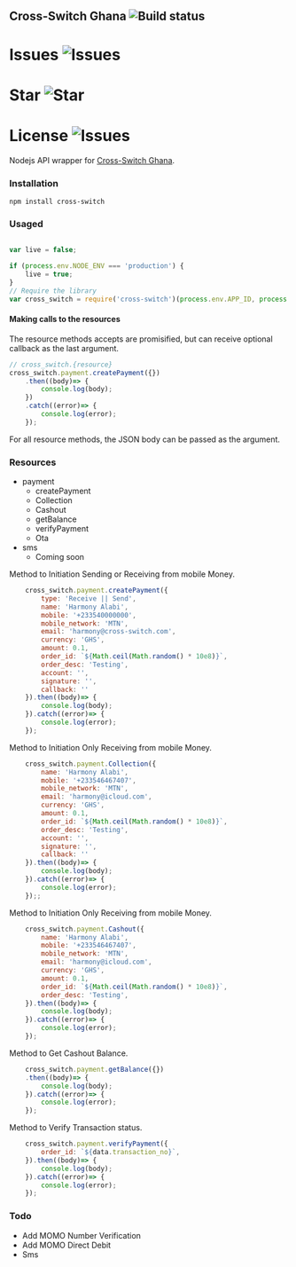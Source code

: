 ## Cross-Switch Ghana ![Build status](https://github.com/harmonizerblinks/cross-switchd/actions/workflows/main.yml/badge.svg)

# Issues ![Issues](https://img.shields.io/github/issues/harmonizerblinks/Cross-Switch-Ghana)
# Star ![Star](https://img.shields.io/github/stars/harmonizerblinks/Cross-Switch-Ghana)
# License ![Issues](	https://img.shields.io/github/license/harmonizerblinks/Cross-Switch-Ghana)

Nodejs API wrapper for [Cross-Switch Ghana](https://docs.cross-switch.app).

### Installation

```
npm install cross-switch
```

### Usaged

```js

var live = false;

if (process.env.NODE_ENV === 'production') {
	live = true;
}
// Require the library
var cross_switch = require('cross-switch')(process.env.APP_ID, process.env.APP_KEY, live);


```

#### Making calls to the resources
The resource methods accepts are promisified, but can receive optional callback as the last argument.

```js
// cross_switch.{resource}
cross_switch.payment.createPayment({})
	.then((body)=> {
  		console.log(body);
	})
	.catch((error)=> {
		console.log(error);
	});
```



For all resource methods, the JSON body can be passed as the argument.

### Resources

- payment
  - createPayment
  - Collection
  - Cashout
  - getBalance
  - verifyPayment
  - Ota
- sms 
  - Coming soon

Method to Initiation Sending or Receiving from mobile Money.

```js
	cross_switch.payment.createPayment({
		type: 'Receive || Send',
		name: 'Harmony Alabi',
		mobile: '+233540000000',
		mobile_network: 'MTN',
		email: 'harmony@cross-switch.com',
		currency: 'GHS',
		amount: 0.1,
		order_id: `${Math.ceil(Math.random() * 10e8)}`,
		order_desc: 'Testing',
		account: '',
		signature: '',
		callback: ''
	}).then((body)=> {
		console.log(body);
	}).catch((error)=> {
		console.log(error);
	});
```

Method to Initiation Only Receiving from mobile Money.

```js
	cross_switch.payment.Collection({
		name: 'Harmony Alabi',
		mobile: '+233546467407',
		mobile_network: 'MTN',
		email: 'harmony@icloud.com',
		currency: 'GHS',
		amount: 0.1,
		order_id: `${Math.ceil(Math.random() * 10e8)}`,
		order_desc: 'Testing',
		account: '',
		signature: '',
		callback: ''
	}).then((body)=> {
		console.log(body);
	}).catch((error)=> {
		console.log(error);
	});;
```

Method to Initiation Only Receiving from mobile Money.

```js
	cross_switch.payment.Cashout({
		name: 'Harmony Alabi',
		mobile: '+233546467407',
		mobile_network: 'MTN',
		email: 'harmony@icloud.com',
		currency: 'GHS',
		amount: 0.1,
		order_id: `${Math.ceil(Math.random() * 10e8)}`,
		order_desc: 'Testing',
	}).then((body)=> {
		console.log(body);
	}).catch((error)=> {
		console.log(error);
	});
```


Method to Get Cashout Balance.

```js
	cross_switch.payment.getBalance({})
	.then((body)=> {
		console.log(body);
	}).catch((error)=> {
		console.log(error);
	});
```

Method to Verify Transaction status.

```js
	cross_switch.payment.verifyPayment({
		order_id: `${data.transaction_no}`,
	}).then((body)=> {
		console.log(body);
	}).catch((error)=> {
		console.log(error);
	});
```
  

### Todo

- Add MOMO Number Verification
- Add MOMO Direct Debit
- Sms

